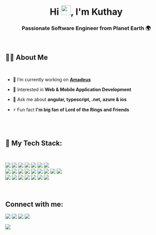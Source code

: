 <h1 align="center">Hi <img src="https://raw.githubusercontent.com/MartinHeinz/MartinHeinz/master/wave.gif" width="30px">, I'm Kuthay</h1>
<h3 align="center">Passionate Software Engineer from Planet Earth 🌍</h3>
<br/>

## 🙋‍♂️ About Me
<br/>

- 🔭 I’m currently working on **[Amadeus](https://amadeus.com/)**

- 🧐 Interested in **Web & Mobile Application Development**

- 💬 Ask me about **angular, typescript, .net, azure & ios**

- ⚡ Fun fact **I'm big fan of Lord of the Rings and Friends**
<br/>

<br/>

## 🚀 My Tech Stack:
<br/>
<p>
  <img src="https://img.shields.io/badge/-Visual%20Studio%20Code-23A9F2?style=flat-square&logo=Visual%20Studio%20Code&logoColor=white"/>
  <img src="https://img.shields.io/badge/-Github-181717?style=flat-square&logo=GitHub&logoColor=white"/>
  <img src="https://img.shields.io/badge/-Git-F44D27?style=flat-square&logo=Git&logoColor=white"/>
  <img src="https://img.shields.io/badge/-NPM-CB3837?style=flat-square&logo=NPM&logoColor=white"/>
  <img src="https://img.shields.io/badge/-WebPack-1C78C0?style=flat-square&logo=WebPack&logoColor=white"/>
  <img src="https://img.shields.io/badge/-ESLint-4B32C3?style=flat-square&logo=ESLint&logoColor=white"/>
  <img src="https://img.shields.io/badge/-Prettier-F8BC45?style=flat-square&logo=Prettier&logoColor=white"/><br>
  <img src="https://img.shields.io/badge/-HTML5-E34F26?style=flat-square&logo=HTML5&logoColor=white"/>
  <img src="https://img.shields.io/badge/-SASS-CF649A?style=flat-square&logo=sass&logoColor=white"/>
  <img src="https://img.shields.io/badge/-CSS3-1572B6?style=flat-square&logo=CSS3&logoColor=white"/>
  <img src="https://img.shields.io/badge/-Azure-0078D4?style=flat-square&logo=Azure DevOps&logoColor=white"/>
  <img src="https://img.shields.io/badge/-Docker-blue?style=flat-square&logo=Docker&logoColor=white"/>
  <img src="https://img.shields.io/badge/-Kubernetes-blue?style=flat-square&logo=Kubernetes&logoColor=white" />
  <img src="https://img.shields.io/badge/-OpenShift-red?style=flat-square&logo=redhat&logoColor=white" />
  <img src="  https://img.shields.io/badge/-redis-blue?style=flat-square&logo=redis&logoColor=white" />
  <img src="https://img.shields.io/badge/-Angular-red?style=flat-square&logo=Angular&logoColor=white" /><br>
  <img src="https://img.shields.io/badge/-Redux-blueviolet?style=flat-square&logo=Redux&logoColor=white" />
  <img src="https://img.shields.io/badge/-RxJS-ff69b4?style=flat-square&logo=rxjs&logoColor=white" />
  <img src="  https://img.shields.io/badge/-Swift-red?style=flat-square&logo=Swift&logoColor=white" />
  <img src="https://img.shields.io/badge/-Java-gray?style=flat-square&logo=Java&logoColor=white" />
  <img src="https://img.shields.io/badge/-TypeScript-blue?style=flat-square&logo=TypeScript&logoColor=white" />
  <img src="https://img.shields.io/badge/-.NET Core-blueviolet?style=flat-square&logo=.NET&logoColor=white" />
  <img src="https://img.shields.io/badge/-CSharp-blueviolet?style=flat-square&logo=csharp&logoColor=white" />
</p>

<br/>

<!-- ## 📊 Github Stats

  <br/>
   <a href="https://github.com/kuthaygumus/github-readme-stats"><img alt="Subham Raoniar's Github Stats" src="https://github-readme-stats.vercel.app/api?username=kuthaygumus&show_icons=true&count_private=true&theme=react&hide_border=true&bg_color=0D1117" /></a>
  <a href="https://github.com/kuthaygumus/github-readme-stats"><img alt="Subham Raoniar's Top Languages" src="https://github-readme-stats.vercel.app/api/top-langs/?username=kuthaygumus&langs_count=8&count_private=true&layout=compact&theme=react&hide_border=true&bg_color=0D1117" /></a>
  <br/>
<br/> -->

## Connect with me:
<p align="left">

<a href ="https://www.linkedin.com/in/kuthaygumus/" target="blank"><img src="https://img.icons8.com/fluent/48/000000/linkedin.png"/></a>
<a href ="https://twitter.com/kuthaygumus" target="blank"><img src="https://img.icons8.com/fluent/48/000000/twitter.png"/></a>
<a href ="https://www.instagram.com/kuthaygumus/" target="blank"><img src="https://img.icons8.com/fluent/48/000000/instagram-new.png"/></a>
<a href ="https://stackoverflow.com/users/1945623" target="blank"><img src="https://img.icons8.com/fluent/48/000000/stackoverflow.png"/></a>

</p>

<a href="https://github.com/Meghna-DAS/github-profile-views-counter">
    <img src="https://komarev.com/ghpvc/?username=kuthaygumus">
</a>

